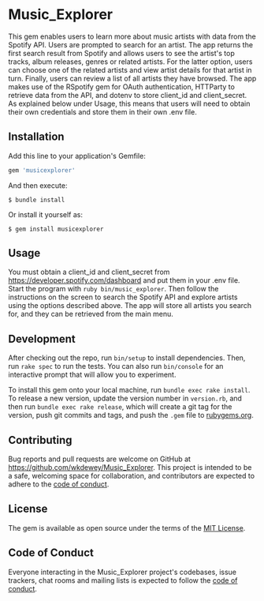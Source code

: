 # Music_Explorer

This gem enables users to learn more about music artists with data from the Spotify API. Users are prompted to search for an artist. The app returns the first search result from Spotify and allows users to see the artist's top tracks, album releases, genres or related artists. For the latter option, users can choose one of the related artists and view artist details for that artist in turn. Finally, users can review a list of all artists they have browsed. The app makes use of the RSpotify gem for OAuth authentication, HTTParty to retrieve data from the API, and dotenv to store client_id and client_secret. As explained below under Usage, this means that users will need to obtain their own credentials and store them in their own .env file.

## Installation

Add this line to your application's Gemfile:

```ruby
gem 'musicexplorer'
```

And then execute:

    $ bundle install

Or install it yourself as:

    $ gem install musicexplorer

## Usage

You must obtain a client_id and client_secret from https://developer.spotify.com/dashboard and put them in your .env file. Start the program with `ruby bin/music_explorer`. Then follow the instructions on the screen to search the Spotify API and explore artists using the options described above. The app will store all artists you search for, and they can be retrieved from the main menu.

## Development

After checking out the repo, run `bin/setup` to install dependencies. Then, run `rake spec` to run the tests. You can also run `bin/console` for an interactive prompt that will allow you to experiment.

To install this gem onto your local machine, run `bundle exec rake install`. To release a new version, update the version number in `version.rb`, and then run `bundle exec rake release`, which will create a git tag for the version, push git commits and tags, and push the `.gem` file to [rubygems.org](https://rubygems.org).

## Contributing

Bug reports and pull requests are welcome on GitHub at https://github.com/wkdewey/Music_Explorer. This project is intended to be a safe, welcoming space for collaboration, and contributors are expected to adhere to the [code of conduct](https://github.com/wkdewey/Music_Explorer_CLI-Data-Gem-Project/blob/master/CODE_OF_CONDUCT.md).

## License

The gem is available as open source under the terms of the [MIT License](https://opensource.org/licenses/MIT).

## Code of Conduct

Everyone interacting in the Music_Explorer project's codebases, issue trackers, chat rooms and mailing lists is expected to follow the [code of conduct](https://github.com/wkdewey/Music_Explorer/blob/master/CODE_OF_CONDUCT.md).

